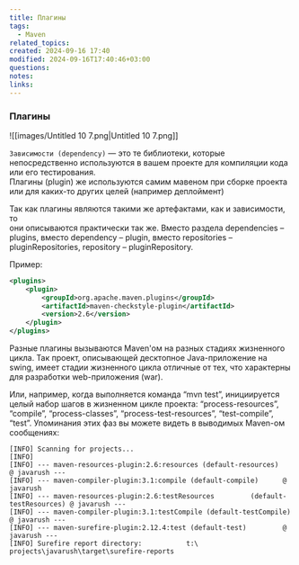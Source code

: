 ```yaml
---
title: Плагины
tags:
  - Maven
related_topics: 
created: 2024-09-16 17:40
modified: 2024-09-16T17:40:46+03:00
questions: 
notes: 
links: 
---
```

### Плагины

![[images/Untitled 10 7.png|Untitled 10 7.png]]

`Зависимости (dependency)` — это те библиотеки, которые непосредственно используются в вашем проекте для компиляции кода или его тестирования.  
Плагины (plugin) же используются самим мавеном при сборке проекта или для каких-то других целей (например деплоймент)  

Так как плагины являются такими же артефактами, как и зависимости, то  
они описываются практически так же. Вместо раздела dependencies –  
plugins, вместо dependency – plugin, вместо repositories –  
pluginRepositories, repository – pluginRepository.  

Пример:

```XML
<plugins>
    <plugin>
        <groupId>org.apache.maven.plugins</groupId>
        <artifactId>maven-checkstyle-plugin</artifactId>
        <version>2.6</version>
    </plugin>
</plugins>
```

Разные плагины вызываются Maven'ом на разных стадиях жизненного цикла. Так проект, описывающей десктопное Java-приложение на swing, имеет стадии жизненного цикла отличные от тех, что характерны для разработки web-приложения (war).

Или, например, когда выполняется команда “mvn test”, инициируeтся целый набор шагов в жизненном цикле проекта: “process-resources”, “compile”, “process-classes”, “process-test-resources”, “test-compile”, “test”. Упоминания этих фаз вы можете видеть в выводимых Maven-ом сообщениях:

```Plain
[INFO] Scanning for projects...
[INFO]
[INFO] --- maven-resources-plugin:2.6:resources (default-resources)     @ javarush ---
[INFO] --- maven-compiler-plugin:3.1:compile (default-compile)      @ javarush
[INFO] --- maven-resources-plugin:2.6:testResources         (default-testResources) @ javarush ---
[INFO] --- maven-compiler-plugin:3.1:testCompile (default-testCompile)          @ javarush ---
[INFO] --- maven-surefire-plugin:2.12.4:test (default-test)         @ javarush ---
[INFO] Surefire report directory:           t:\ projects\javarush\target\surefire-reports
```
